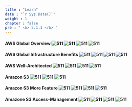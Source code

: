 ```yaml
---
title : "Learn"
date : "`r Sys.Date()`"
weight : 1
chapter : false
pre : " <b> 5.1.1 </b> "
---
```


#### AWS Global Overview ![511][1] ![511][2] ![511][3] ![511][4] 

#### AWS Global Infrastructure Benefits  ![511][5] ![511][6] ![511][7] ![511][8] 

#### AWS Well-Architected  ![511][9] ![511][10] ![511][11] ![511][12] 

#### Amazon S3 ![511][13] ![511][14] ![511][15] 

#### Amazon S3 More Feature ![511][16] ![511][17] ![511][18] ![511][19] 

#### Amazone S3 Access-Management ![511][20] ![511][21] ![511][22] ![511][23]

[1]:  /aws-ws/images/5-cloudquest/51/511/1.png?featherlight=false&width=90pc
[2]:  /aws-ws/images/5-cloudquest/51/511/2.png?featherlight=false&width=90pc
[3]:  /aws-ws/images/5-cloudquest/51/511/3.png?featherlight=false&width=90pc
[4]:  /aws-ws/images/5-cloudquest/51/511/4.png?featherlight=false&width=90pc

[5]:  /aws-ws/images/5-cloudquest/51/511/5.png?featherlight=false&width=90pc
[6]:  /aws-ws/images/5-cloudquest/51/511/6.png?featherlight=false&width=90pc
[7]:  /aws-ws/images/5-cloudquest/51/511/7.png?featherlight=false&width=90pc
[8]:  /aws-ws/images/5-cloudquest/51/511/8.png?featherlight=false&width=90pc

[9]:  /aws-ws/images/5-cloudquest/51/511/9.png?featherlight=false&width=90pc
[10]:  /aws-ws/images/5-cloudquest/51/511/10.png?featherlight=false&width=90pc
[11]:  /aws-ws/images/5-cloudquest/51/511/11.png?featherlight=false&width=90pc
[12]:  /aws-ws/images/5-cloudquest/51/511/12.png?featherlight=false&width=90pc

[13]:  /aws-ws/images/5-cloudquest/51/511/13.png?featherlight=false&width=90pc
[14]:  /aws-ws/images/5-cloudquest/51/511/14.png?featherlight=false&width=90pc
[15]:  /aws-ws/images/5-cloudquest/51/511/15.png?featherlight=false&width=90pc

[16]:  /aws-ws/images/5-cloudquest/51/511/16.png?featherlight=false&width=90pc
[17]:  /aws-ws/images/5-cloudquest/51/511/17.png?featherlight=false&width=90pc
[18]:  /aws-ws/images/5-cloudquest/51/511/18.png?featherlight=false&width=90pc
[19]:  /aws-ws/images/5-cloudquest/51/511/19.png?featherlight=false&width=90pc

[20]:  /aws-ws/images/5-cloudquest/51/511/20.png?featherlight=false&width=90pc
[21]:  /aws-ws/images/5-cloudquest/51/511/21.png?featherlight=false&width=90pc
[22]:  /aws-ws/images/5-cloudquest/51/511/22.png?featherlight=false&width=90pc
[23]:  /aws-ws/images/5-cloudquest/51/511/23.png?featherlight=false&width=90pc